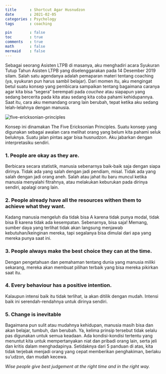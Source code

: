 ```yaml
---
title      : Shortcut Agar Husnudzon
date       : 2021-02-05
categories : Psychology
tags       : coaching

pin        : false
toc        : true
comments   : true
math       : false
mermaid    : false
---
```


Sebagai seorang Asisten LTPB di masanya, aku menghadiri acara Syukuran Tutup Tahun Asisten LTPB yang diselenggarakan pada 14 Desember 2019 silam. Salah satu agendanya adalah pemaparan materi tentang coaching (ya, syukuran pun harus sambil belajar). Dari momen itu, aku mengingat betul suatu konsep yang pembicara sampaikan tentang bagaimana caranya agar kita bisa “segera” berempati pada _couchee_ atau siapapun yang sedang bercerita pada kita atau sedang kita coba pahami kehidupannya. Saat itu, cara aku memandang orang lain berubah, tepat ketika aku sedang lelah-lelahnya dengan manusia.

![five-ericksonian-principles](https://lh3.googleusercontent.com/pw/AM-JKLWTBDvp8evceqKfPzVlQy-L_ec1rd1mhFjuljlZL2HGw6KTgoZ6gymJgeWbk-e6stlu4h2BBpdCwtabrgjgugF8GP8eMDCslljhlQfiKQDNUMGbFN5_lAywe4dXG2M32X_BIiaUn4OAXcHjKKd43jXyrA=w876-h657-no)

Konsep ini dinamakan The Five Ericksonian Principles. Suatu konsep yang digunakan sebagai awalan cara melihat orang yang belum kita pahami seluk beluknya. Suatu jalan pintas agar bisa husnudzon. Aku jabarkan dengan interpretasiku sendiri.

### 1. People are okay as they are.

Berbicara secara statistik, manusia sebenarnya baik-baik saja dengan siapa dirinya. Tidak ada yang salah dengan jadi pendiam, misal. Tidak ada yang salah dengan jadi orang aneh. Salah atau jahat itu baru muncul ketika manusia menyalahi fitrahnya, atau melakukan keburukan pada dirinya sendiri, apalagi orang lain.

### 2. People already have all the resources withen them to achieve what they want.

Kadang manusia mengeluh dia tidak bisa A karena tidak punya modal, tidak bisa B karena tidak ada kesempatan. Sebenarnya, bisa saja! Memang, sumber daya yang terlihat tidak akan langsung menjawab kebutuhan/keinginan mereka, tapi segalanya bisa dimulai dari apa yang mereka punya saat ini.

### 3. People always make the best choice they can at the time.

Dengan pengetahuan dan pemahaman tentang dunia yang manusia miliki sekarang, mereka akan membuat pilihan terbaik yang bisa mereka pikirkan saat itu.

### 4. Every behaviour has a positive intention.

Kalaupun intensi baik itu tidak terlihat, ia akan ditilik dengan mudah. Intensi baik ini serendah-rendahnya untuk dirinya sendiri.

### 5. Change is inevitable

Bagaimana pun sulit atau mudahnya kehidupan, manusia masih bisa dan akan belajar, tumbuh, dan berubah. Ya, kelima prinsip tersebut tidak selalu pas digunakan untuk semua keadaan. Ada kondisi-kondisi tertentu yang menuntut kita untuk mempertanyakan niat dan pribadi orang lain, serta jeli dan kritis dalam menghadapinya. Setidaknya dari 5 panduan di atas, kita tidak terjebak menjadi orang yang cepat memberikan penghakiman, berlaku su’udzon, dan mudah kecewa.

_Wise people give best judgement at the right time and in the right way._